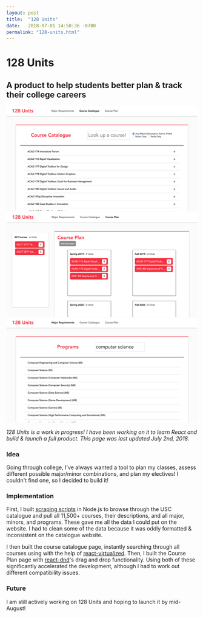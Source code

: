 ```yaml
---
layout: post
title:  "128 Units"
date:   2018-07-01 14:50:36 -0700
permalink: "128-units.html"
---
```


# 128 Units
## A product to help students better plan & track their college careers

![128 Screenshot](/assets/post-assets/128-units/screen1.png)
![128 Screenshot](/assets/post-assets/128-units/screen2.png)
![128 Screenshot](/assets/post-assets/128-units/screen3.png)

_128 Units is a work in progress! I have been working on it to learn React and build & launch a full product. This page was last updated July 2nd, 2018._

### Idea
Going through college, I've always wanted a tool to plan my classes, assess different possible major/minor combinations, and plan my electives! I couldn't find one, so I decided to build it!

### Implementation
First, I built [scraping scripts](https://github.com/anquetil/usc-catalogue-scraper) in Node.js to browse through the USC catalogue and pull all 11,500+ courses, their descriptions, and all major, minors, and programs. These gave me all the data I could put on the website. I had to clean some of the data because it was oddly formatted & inconsistent on the catalogue website.

I then built the course catalogue page, instantly searching through all courses using with the help of [react-virtualized](https://github.com/bvaughn/react-virtualized). Then, I built the Course Plan page with [react-dnd](https://github.com/react-dnd/react-dnd)'s drag and drop functionality. Using both of these significantly accelerated the development, although I had to work out different compatibility issues.

### Future
I am still actively working on 128 Units and hoping to launch it by mid-August!